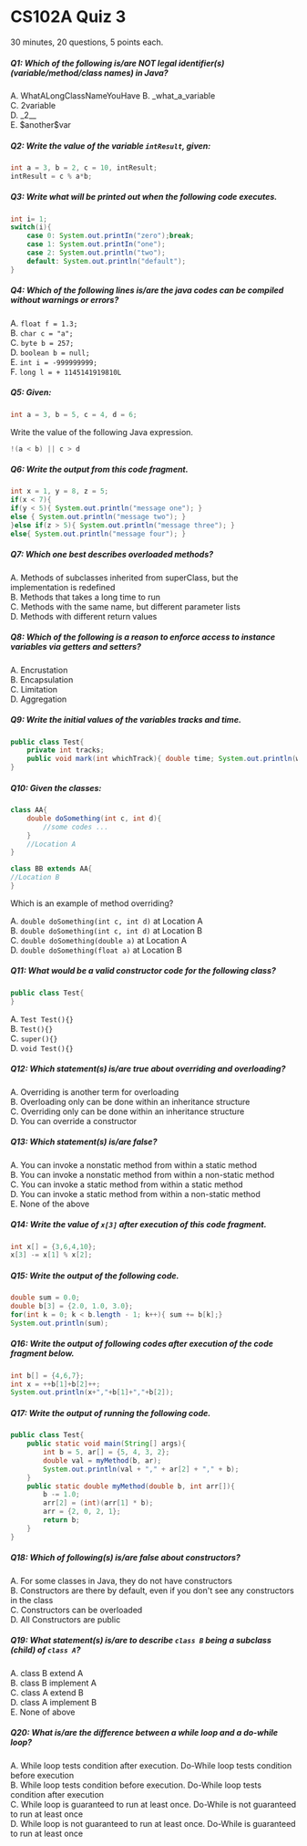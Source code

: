 # CS102A Quiz 3
30 minutes, 20 questions, 5 points each.

##### Q1: Which of the following is/are NOT legal identifier(s) (variable/method/class names) in Java?

A. WhatALongClassNameYouHave
B. \_what\_a\_variable            
C. 2variable              
D. \_2__             
E. \$another\$var              

##### Q2: Write the value of the variable ```intResult```, given:

```java
int a = 3, b = 2, c = 10, intResult;
intResult = c % a*b;
```

##### Q3: Write what will be printed out when the following code executes.

```java
int i= 1;
switch(i){
    case 0: System.out.printIn("zero");break;
    case 1: System.out.printIn("one");
    case 2: System.out.println("two");
    default: System.out.println("default");
}
```

##### Q4: Which of the following lines is/are the java codes can be compiled without warnings or errors?

A. ```float f = 1.3;```          
B. ```char c = "a";```             
C. ```byte b = 257;```            
D. ```boolean b = null;```           
E. ```int i = -999999999;```            
F. ```long l = + 1145141919810L```

##### Q5: Given:
```java
int a = 3, b = 5, c = 4, d = 6; 
```
Write the value of the following Java expression.
```java
!(a < b) || c > d
```

##### Q6: Write the output from this code fragment.
```java
int x = 1, y = 8, z = 5; 
if(x < 7){ 
if(y < 5){ System.out.println("message one"); }
else { System.out.println("message two"); } 
}else if(z > 5){ System.out.println("message three"); }
else{ System.out.println("message four"); }
```

##### Q7: Which one best describes overloaded methods?
A. Methods of subclasses inherited from superClass, but the implementation is redefined            
B. Methods that takes a long time to run           
C. Methods with the same name, but different parameter lists          
D. Methods with different return values         

##### Q8: Which of the following is a reason to enforce access to instance variables via getters and setters?
A. Encrustation             
B. Encapsulation            
C. Limitation          
D. Aggregation            

##### Q9: Write the initial values of the variables tracks and time.

```java
public class Test{ 
    private int tracks; 
    public void mark(int whichTrack){ double time; System.out.println(whichTrack);} 
}
```

##### Q10: Given the classes:
```java
class AA{
    double doSomething(int c, int d){
        //some codes ...
    }
    //Location A
}

class BB extends AA{
//Location B
}
```
Which is an example of method overriding?

A. ```double doSomething(int c, int d)``` at Location A            
B. ```double doSomething(int c, int d)``` at Location B           
C. ```double doSomething(double a)``` at Location A            
D. ```double doSomething(float a)``` at Location B           

##### Q11: What would be a valid constructor code for the following class?
```java
public class Test{
}
```

A. ```Test Test(){}```          
B. ```Test(){}```          
C. ```super(){}```          
D. ```void Test(){}```           

##### Q12: Which statement(s) is/are true about overriding and overloading?

A. Overriding is another term for overloading        
B. Overloading only can be done within an inheritance structure         
C. Overriding only can be done within an inheritance structure          
D. You can override a constructor       

##### Q13: Which statement(s) is/are false?

A. You can invoke a nonstatic method from within a static method          
B. You can invoke a nonstatic method from within a non-static method          
C. You can invoke a static method from within a static method         
D. You can invoke a static method from within a non-static method             
E. None of the above

##### Q14: Write the value of ```x[3]``` after execution of this code fragment.
```java
int x[] = {3,6,4,10};
x[3] -= x[1] % x[2];
```

##### Q15: Write the output of the following code.
```java
double sum = 0.0; 
double b[3] = {2.0, 1.0, 3.0}; 
for(int k = 0; k < b.length - 1; k++){ sum += b[k];} 
System.out.println(sum);
```

##### Q16: Write the output of following codes after execution of the code fragment below.
```java
int b[] = {4,6,7};
int x = ++b[1]+b[2]++;
System.out.println(x+","+b[1]+","+b[2]);
```

##### Q17: Write the output of running the following code.
```java
public class Test{ 
    public static void main(String[] args){ 
        int b = 5, ar[] = {5, 4, 3, 2}; 
        double val = myMethod(b, ar); 
        System.out.println(val + "," + ar[2] + "," + b); 
    } 
    public static double myMethod(double b, int arr[]){ 
        b -= 1.0; 
        arr[2] = (int)(arr[1] * b);
        arr = {2, 0, 2, 1}; 
        return b; 
    } 
}
```

##### Q18: Which of following(s) is/are false about constructors?

A. For some classes in Java, they do not have constructors          
B. Constructors are there by default, even if you don't see any constructors in the class          
C. Constructors can be overloaded         
D. All Constructors are public            

##### Q19: What statement(s) is/are to describe ```class B``` being a subclass (child) of ```class A```?

A. class B extend A          
B. class B implement A           
C. class A extend B         
D. class A implement B         
E. None of above           

##### Q20: What is/are the difference between a while loop and a do-while loop?

A. While loop tests condition after execution. Do-While loop tests condition before execution          
B. While loop tests condition before execution. Do-While loop tests condition after execution       
C. While loop is guaranteed to run at least once. Do-While is not guaranteed to run at least once       
D. While loop is not guaranteed to run at least once. Do-While is guaranteed to run at least once        
